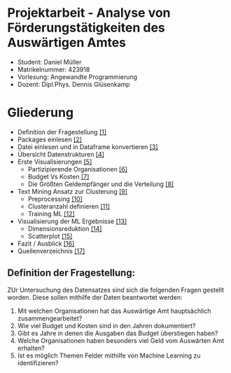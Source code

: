 # Projektarbeit - Analyse von Förderungstätigkeiten des Auswärtigen Amtes
- Student: Daniel Müller
- Matrikelnummer: 423918
- Vorlesung: Angewandte Programmierung
- Dozent: Dipl.Phys. Dennis Glüsenkamp

# Gliederung

* Definition der Fragestellung [[1]](#1)
* Packages einlesen [[2]](#2)
* Datei einlesen und in Dataframe konvertieren [[3]](#3)
* Übersicht Datenstrukturen [[4]](#4)
* Erste Visualisierungen [[5]](#5)
    * Partizipierende Organisationen [[6]](#6)
    * Budget Vs Kosten [[7]](#7)
    * Die Größten Geldempfänger und die Verteilung [[8]](#8)
* Text Mining Ansatz zur Clusterung [[9]](#9)
    * Preprocessing [[10]](#10)
    * Clusteranzahl definieren [[11]](#11)
    * Training ML [[12]](#12)
* Visualisierung der ML Ergebnisse [[13]](#13)
    * Dimensionsreduktion [[14]](#14)
    * Scatterplot [[15]](#15)
* Fazit / Ausblick  [[16]](#16)
* Quellenverzeichnis [[17]](#quellenverzeichnis)

## Definition der Fragestellung:  <a class="anchor" id="1"></a> 

ZUr Untersuchung des Datensatzes sind sich die folgenden Fragen gestellt worden. Diese sollen mithilfe der Daten beantwortet werden:

1. Mit welchen Organisationen hat das Auswärtige Amt hauptsächlich zusammengearbeitet?
2. Wie viel Budget und Kosten sind in den Jahren dokumentiert? 
3. Gibt es Jahre in denen die Ausgaben das Budget überstiegen haben?
4. Welche Organisationen haben besonders viel Geld vom Auswärten Amt erhalten?
5. Ist es möglich Themen Felder mithilfe von Machine Learning zu identifizieren?
